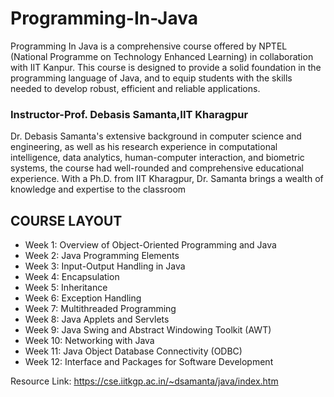 # Programming-In-Java
Programming In Java is a comprehensive course offered by NPTEL (National Programme on Technology Enhanced Learning) in collaboration with IIT Kanpur. This course is designed to provide a solid foundation in the programming language of Java, and to equip students with the skills needed to develop robust, efficient and reliable applications.

### Instructor-Prof. Debasis Samanta,IIT Kharagpur
Dr. Debasis Samanta's extensive background in computer science and engineering, as well as his research experience in computational intelligence, data analytics, human-computer interaction, and biometric systems, the course had well-rounded and comprehensive educational experience. With a Ph.D. from IIT Kharagpur, Dr. Samanta brings a wealth of knowledge and expertise to the classroom

## COURSE LAYOUT
- Week 1: Overview of Object-Oriented Programming and Java
- Week 2: Java Programming Elements
- Week 3: Input-Output Handling in Java
- Week 4: Encapsulation
- Week 5: Inheritance
- Week 6: Exception Handling
- Week 7: Multithreaded Programming
- Week 8: Java Applets and Servlets
- Week 9: Java Swing and Abstract Windowing Toolkit (AWT)
- Week 10: Networking with Java
- Week 11: Java Object Database Connectivity (ODBC)
- Week 12: Interface and Packages for Software Development

Resource Link: https://cse.iitkgp.ac.in/~dsamanta/java/index.htm
